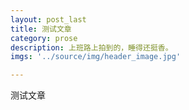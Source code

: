 ```yaml
---
layout: post_last
title: 测试文章
category: prose
description: 上班路上拍到的，睡得还挺香。
imgs: '../source/img/header_image.jpg'

---
```


测试文章

 
 